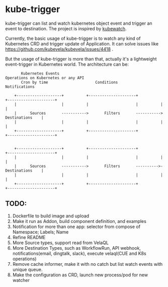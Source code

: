 # kube-trigger

kube-trigger can list and watch kubernetes object event and trigger an event to destination. The project is inspired by [kubewatch](https://github.com/vmware-archive/kubewatch).

Currently, the basic usage of kube-trigger is to watch any kind of Kubernetes CRD and trigger update of Application. It can solve issues like https://github.com/kubevela/kubevela/issues/4418 .

But the usage of kube-trigger is more than that, actually it's a lightweight event-trigger in Kubernetes world. The architecture can be:

```                                                                                                                                                                                    
       Kubernetes Events                                              Operations on Kubernetes or any API
       Cron by time                     Conditions                      Notifications                                                                                           
                                                                                             
    +--------------------+          +---------------------+          +---------------------+ 
    |                    |          |                     |          |                     | 
    |      Sources       ----------->       Filters       ----------->     Destinations    | 
    |                    |          |                     |          |                     | 
    +--------------------+          +---------------------+          +---------------------+                                                                                              
                                                                                                                                                                                          
                                                                                             
    +--------------------+          +---------------------+          +---------------------+ 
    |                    |          |                     |          |                     | 
    |      Sources       ----------->       Filters       ---------->-     Destinations    | 
    |                    |          |                     |          |                     | 
    +--------------------+          +---------------------+          +---------------------+                                                                                                                                                                                                                                                                                        
```

## TODO:
1. Dockerfile to build image and upload
2. Make it run as Addon, build component definition, and examples
3. Notification for more than one app: selector from compose of Namespace; Labels; Name
4. Refine README
5. More Source types, support read from VelaQL
6. More Destination Types, such as WorkflowRun, API webhook, notifications(email, dingtalk, slack), execute velaql(CUE and K8s operations)
7. Remove cache informer, make it with no catch but list watch events with unique queue.
8. Make the configuration as CRD, launch new process/pod for new watcher
